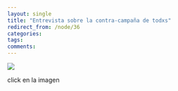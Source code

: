 ```yaml
---
layout: single
title: "Entrevista sobre la contra-campaña de todxs"
redirect_from: /node/36
categories:
tags: 
comments: 
---
```

![](/images/posts/2010-03-04-entrevista-sobre-la-contra-campana-de-todxs/estoloarreglamosentretodxs-banner-fb.jpg)

click en la imagen
